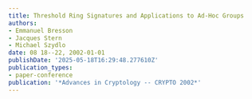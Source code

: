 ```yaml
---
title: Threshold Ring Signatures and Applications to Ad-Hoc Groups
authors:
- Emmanuel Bresson
- Jacques Stern
- Michael Szydlo
date: 08 18--22, 2002-01-01
publishDate: '2025-05-18T16:29:48.277610Z'
publication_types:
- paper-conference
publication: '*Advances in Cryptology -- CRYPTO 2002*'
---
```

